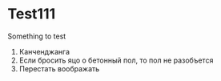# Test111
Something to test
1. Канченджанга
2. Если бросить яцо о бетонный пол, то пол не разобъется
3. Перестать воображать
